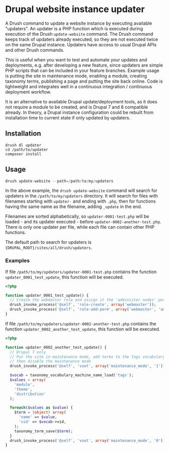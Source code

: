 # Drupal website instance updater

A Drush command to update a website instance by executing available "updaters".
An updater is a PHP function which is executed during execution of the Drush `update-website` command.
The Drush command keeps track of updaters already executed, so they are not executed twice on the same Drupal instance.
Updaters have access to usual Drupal APIs and other Drush commands.

This is useful when you want to test and automate your updates and deployments, e.g. after developing a new feature, since updaters are simple PHP scripts that can be included in your feature branches.
Example usage is putting the site in maintenance mode, enabling a module, creating taxonomy terms, publishing a page and putting the site back online.
Code is lightweight and integrates well in a continuous integration / continuous deployment workflow.

It is an alternative to available Drupal update/deployment tools, as it does not require a module to be created, and is Drupal 7 and 8 compatible already.
In theory, a Drupal instance configuration could be rebuilt from installation time to current state if only updated by updaters.

## Installation

```
drush dl updater
cd /path/to/updater
composer install
```

## Usage

```php
drush update-website --path=/path/to/my/updaters
```

In the above example, the `drush update-website` command will search for updaters in the `/path/to/my/updaters` directory.
It will search for files with filenames starting with `updater-` and ending with `.php`, then for functions having the same name as the filename, adding `_update` in the end.

Filenames are sorted alphabetically, so `updater-0001-test.php` will be loaded - and its updater executed - before `updater-0002-another-test.php`.
There is only one updater per file, while each file can contain other PHP functions.

The default path to search for updaters is `{DRUPAL_ROOT}/sites/all/drush/updaters`.

### Examples

If file `/path/to/my/updaters/updater-0001-test.php` contains the function `updater_0001_test_update`, this function will be executed.

```php
<?php

function updater_0001_test_update() {
  // Create the webmaster role and assign it the 'administer nodes' permission
  drush_invoke_process('@self', 'role-create', array('webmaster'));
  drush_invoke_process('@self', 'role-add-perm', array('webmaster', 'administer nodes'));
}
```

If file `/path/to/my/updaters/updater-0002-another-test.php` contains the function `updater_0002_another_test_update`, this function will be executed.

```php
<?php

function updater_0002_another_test_update() {
  // Drupal 7 only
  // Put the site in maintenance mode, add terms to the Tags vocabulary
  // then disable the maintenance mode
  drush_invoke_process('@self', 'vset', array('maintenance_mode', '1'));

  $vocab = taxonomy_vocabulary_machine_name_load('tags');
  $values = array(
    'module',
    'theme',
    'distribution'
  );

  foreach($values as $value) {
    $term = (object) array(
      'name' => $value,
      'vid' => $vocab->vid,
    );
    taxonomy_term_save($term);
  }
  drush_invoke_process('@self', 'vset', array('maintenance_mode', '0'));
}
```
